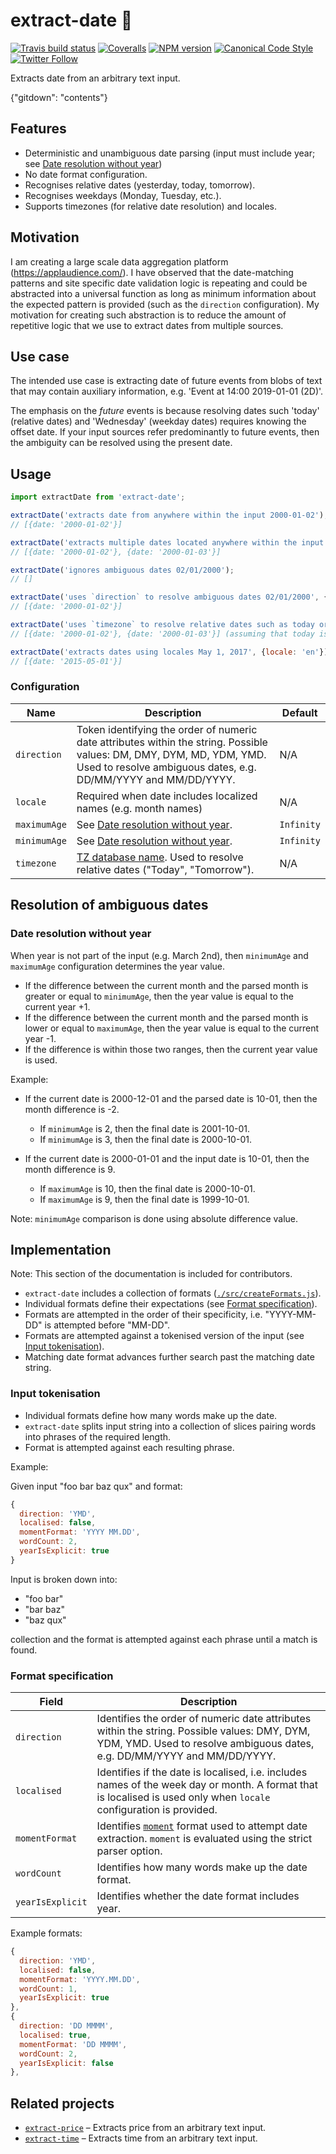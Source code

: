 # extract-date 📅

[![Travis build status](http://img.shields.io/travis/gajus/extract-date/master.svg?style=flat-square)](https://travis-ci.org/gajus/extract-date)
[![Coveralls](https://img.shields.io/coveralls/gajus/extract-date.svg?style=flat-square)](https://coveralls.io/github/gajus/extract-date)
[![NPM version](http://img.shields.io/npm/v/extract-date.svg?style=flat-square)](https://www.npmjs.org/package/extract-date)
[![Canonical Code Style](https://img.shields.io/badge/code%20style-canonical-blue.svg?style=flat-square)](https://github.com/gajus/canonical)
[![Twitter Follow](https://img.shields.io/twitter/follow/kuizinas.svg?style=social&label=Follow)](https://twitter.com/kuizinas)

Extracts date from an arbitrary text input.

{"gitdown": "contents"}

## Features

* Deterministic and unambiguous date parsing (input must include year; see [Date resolution without year](#date-resolution-without-year))
* No date format configuration.
* Recognises relative dates (yesterday, today, tomorrow).
* Recognises weekdays (Monday, Tuesday, etc.).
* Supports timezones (for relative date resolution) and locales.

## Motivation

I am creating a large scale data aggregation platform (https://applaudience.com/). I have observed that the date-matching patterns and site specific date validation logic is repeating and could be abstracted into a universal function as long as minimum information about the expected pattern is provided (such as the `direction` configuration). My motivation for creating such abstraction is to reduce the amount of repetitive logic that we use to extract dates from multiple sources.

## Use case

The intended use case is extracting date of future events from blobs of text that may contain auxiliary information, e.g. 'Event at 14:00 2019-01-01 (2D)'.

The emphasis on the _future_ events is because resolving dates such 'today' (relative dates) and 'Wednesday' (weekday dates) requires knowing the offset date. If your input sources refer predominantly to future events, then the ambiguity can be resolved using the present date.

## Usage

```js
import extractDate from 'extract-date';

extractDate('extracts date from anywhere within the input 2000-01-02');
// [{date: '2000-01-02'}]

extractDate('extracts multiple dates located anywhere within the input: 2000-01-02, 2000-01-03');
// [{date: '2000-01-02'}, {date: '2000-01-03'}]

extractDate('ignores ambiguous dates 02/01/2000');
// []

extractDate('uses `direction` to resolve ambiguous dates 02/01/2000', {direction: 'DMY'});
// [{date: '2000-01-02'}]

extractDate('uses `timezone` to resolve relative dates such as today or tomorrow', {timezone: 'Europe/London'});
// [{date: '2000-01-02'}, {date: '2000-01-03'}] (assuming that today is 2000-01-02)

extractDate('extracts dates using locales May 1, 2017', {locale: 'en'});
// [{date: '2015-05-01'}]

```

### Configuration

|Name|Description|Default|
|---|---|---|
|`direction`|Token identifying the order of numeric date attributes within the string. Possible values: DM, DMY, DYM, MD, YDM, YMD. Used to resolve ambiguous dates, e.g. DD/MM/YYYY and MM/DD/YYYY.|N/A|
|`locale`|Required when date includes localized names (e.g. month names)|N/A|
|`maximumAge`|See [Date resolution without year](#date-resolution-without-year).|`Infinity`|
|`minimumAge`|See [Date resolution without year](#date-resolution-without-year).|`Infinity`|
|`timezone`|[TZ database name](https://en.wikipedia.org/wiki/List_of_tz_database_time_zones). Used to resolve relative dates ("Today", "Tomorrow").|N/A|

## Resolution of ambiguous dates

### Date resolution without year

When year is not part of the input (e.g. March 2nd), then `minimumAge` and `maximumAge` configuration determines the year value.

* If the difference between the current month and the parsed month is greater or equal to `minimumAge`, then the year value is equal to the current year +1.
* If the difference between the current month and the parsed month is lower or equal to `maximumAge`, then the year value is equal to the current year -1.
* If the difference is within those two ranges, then the current year value is used.

Example:

* If the current date is 2000-12-01 and the parsed date is 10-01, then the month difference is -2.
  * If `minimumAge` is 2, then the final date is 2001-10-01.
  * If `minimumAge` is 3, then the final date is 2000-10-01.

* If the current date is 2000-01-01 and the input date is 10-01, then the month difference is 9.
  * If `maximumAge` is 10, then the final date is 2000-10-01.
  * If `maximumAge` is 9, then the final date is 1999-10-01.

Note: `minimumAge` comparison is done using absolute difference value.

## Implementation

Note: This section of the documentation is included for contributors.

* `extract-date` includes a collection of formats ([`./src/createFormats.js`](./src/createFormats.js)).
* Individual formats define their expectations (see [Format specification](#format-specification)).
* Formats are attempted in the order of their specificity, i.e. "YYYY-MM-DD" is attempted before "MM-DD".
* Formats are attempted against a tokenised version of the input (see [Input tokenisation](#input-tokenisation)).
* Matching date format advances further search past the matching date string.

### Input tokenisation

* Individual formats define how many words make up the date.
* `extract-date` splits input string into a collection of slices pairing words into phrases of the required length.
* Format is attempted against each resulting phrase.

Example:

Given input "foo bar baz qux" and format:

```js
{
  direction: 'YMD',
  localised: false,
  momentFormat: 'YYYY MM.DD',
  wordCount: 2,
  yearIsExplicit: true
}

```

Input is broken down into:

* "foo bar"
* "bar baz"
* "baz qux"

collection and the format is attempted against each phrase until a match is found.

### Format specification

|Field|Description|
|---|---|
|`direction`|Identifies the order of numeric date attributes within the string. Possible values: DMY, DYM, YDM, YMD. Used to resolve ambiguous dates, e.g. DD/MM/YYYY and MM/DD/YYYY.|
|`localised`|Identifies if the date is localised, i.e. includes names of the week day or month. A format that is localised is used only when `locale` configuration is provided.|
|`momentFormat`|Identifies [`moment`](https://www.npmjs.org/package/moment) format used to attempt date extraction. `moment` is evaluated using the strict parser option.|
|`wordCount`|Identifies how many words make up the date format.|
|`yearIsExplicit`|Identifies whether the date format includes year.|

Example formats:

```js
{
  direction: 'YMD',
  localised: false,
  momentFormat: 'YYYY.MM.DD',
  wordCount: 1,
  yearIsExplicit: true
},
{
  direction: 'DD MMMM',
  localised: true,
  momentFormat: 'DD MMMM',
  wordCount: 2,
  yearIsExplicit: false
},

```

## Related projects

* [`extract-price`](https://github.com/gajus/extract-price) – Extracts price from an arbitrary text input.
* [`extract-time`](https://github.com/gajus/extract-time) – Extracts time from an arbitrary text input.
